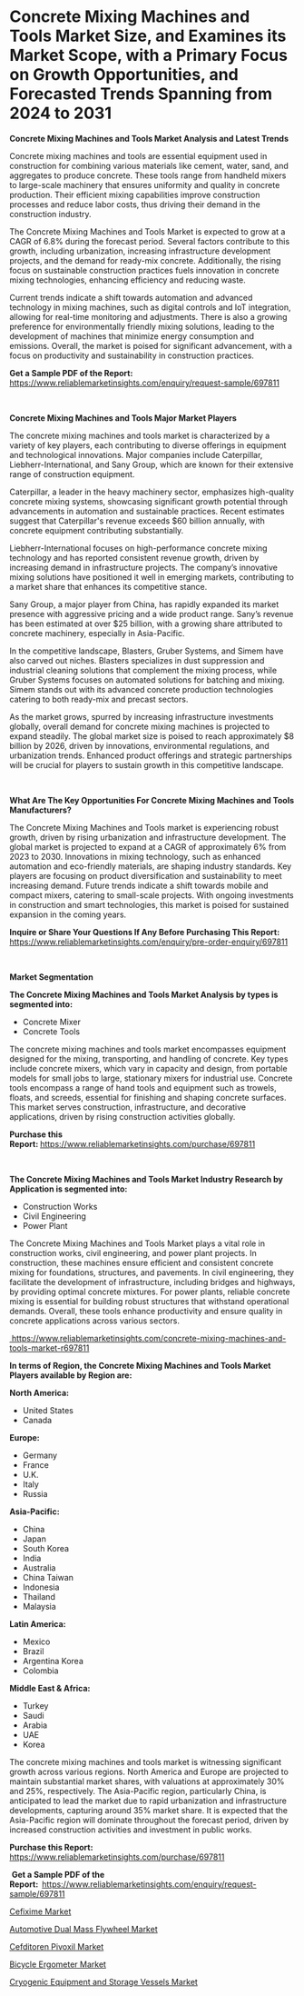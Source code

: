 <p><h1>Concrete Mixing Machines and Tools Market Size, and Examines its Market Scope, with a Primary Focus on Growth Opportunities, and Forecasted Trends Spanning from 2024 to 2031</h1></p><p><strong>Concrete Mixing Machines and Tools Market Analysis and Latest Trends</strong></p>
<p><p>Concrete mixing machines and tools are essential equipment used in construction for combining various materials like cement, water, sand, and aggregates to produce concrete. These tools range from handheld mixers to large-scale machinery that ensures uniformity and quality in concrete production. Their efficient mixing capabilities improve construction processes and reduce labor costs, thus driving their demand in the construction industry.</p><p>The Concrete Mixing Machines and Tools Market is expected to grow at a CAGR of 6.8% during the forecast period. Several factors contribute to this growth, including urbanization, increasing infrastructure development projects, and the demand for ready-mix concrete. Additionally, the rising focus on sustainable construction practices fuels innovation in concrete mixing technologies, enhancing efficiency and reducing waste. </p><p>Current trends indicate a shift towards automation and advanced technology in mixing machines, such as digital controls and IoT integration, allowing for real-time monitoring and adjustments. There is also a growing preference for environmentally friendly mixing solutions, leading to the development of machines that minimize energy consumption and emissions. Overall, the market is poised for significant advancement, with a focus on productivity and sustainability in construction practices.</p></p>
<p><strong>Get a Sample PDF of the Report:&nbsp;</strong> <a href="https://www.reliablemarketinsights.com/enquiry/request-sample/697811?utm_campaign=1337&utm_medium=2&utm_source=Github&utm_content=ia&utm_term=29092024&utm_id=concrete-mixing-machines-and-tools">https://www.reliablemarketinsights.com/enquiry/request-sample/697811</a></p>
<p>&nbsp;</p>
<p><strong>Concrete Mixing Machines and Tools Major Market Players</strong></p>
<p><p>The concrete mixing machines and tools market is characterized by a variety of key players, each contributing to diverse offerings in equipment and technological innovations. Major companies include Caterpillar, Liebherr-International, and Sany Group, which are known for their extensive range of construction equipment.</p><p>Caterpillar, a leader in the heavy machinery sector, emphasizes high-quality concrete mixing systems, showcasing significant growth potential through advancements in automation and sustainable practices. Recent estimates suggest that Caterpillar's revenue exceeds $60 billion annually, with concrete equipment contributing substantially.</p><p>Liebherr-International focuses on high-performance concrete mixing technology and has reported consistent revenue growth, driven by increasing demand in infrastructure projects. The company’s innovative mixing solutions have positioned it well in emerging markets, contributing to a market share that enhances its competitive stance.</p><p>Sany Group, a major player from China, has rapidly expanded its market presence with aggressive pricing and a wide product range. Sany’s revenue has been estimated at over $25 billion, with a growing share attributed to concrete machinery, especially in Asia-Pacific.</p><p>In the competitive landscape, Blasters, Gruber Systems, and Simem have also carved out niches. Blasters specializes in dust suppression and industrial cleaning solutions that complement the mixing process, while Gruber Systems focuses on automated solutions for batching and mixing. Simem stands out with its advanced concrete production technologies catering to both ready-mix and precast sectors.</p><p>As the market grows, spurred by increasing infrastructure investments globally, overall demand for concrete mixing machines is projected to expand steadily. The global market size is poised to reach approximately $8 billion by 2026, driven by innovations, environmental regulations, and urbanization trends. Enhanced product offerings and strategic partnerships will be crucial for players to sustain growth in this competitive landscape.</p></p>
<p>&nbsp;</p>
<p><strong>What Are The Key Opportunities For Concrete Mixing Machines and Tools Manufacturers?</strong></p>
<p><p>The Concrete Mixing Machines and Tools market is experiencing robust growth, driven by rising urbanization and infrastructure development. The global market is projected to expand at a CAGR of approximately 6% from 2023 to 2030. Innovations in mixing technology, such as enhanced automation and eco-friendly materials, are shaping industry standards. Key players are focusing on product diversification and sustainability to meet increasing demand. Future trends indicate a shift towards mobile and compact mixers, catering to small-scale projects. With ongoing investments in construction and smart technologies, this market is poised for sustained expansion in the coming years.</p></p>
<p><strong>Inquire or Share Your Questions If Any Before Purchasing This Report:</strong> <a href="https://www.reliablemarketinsights.com/enquiry/pre-order-enquiry/697811?utm_campaign=1337&utm_medium=2&utm_source=Github&utm_content=ia&utm_term=29092024&utm_id=concrete-mixing-machines-and-tools">https://www.reliablemarketinsights.com/enquiry/pre-order-enquiry/697811</a></p>
<p>&nbsp;</p>
<p><strong>Market Segmentation</strong></p>
<p><strong>The Concrete Mixing Machines and Tools Market Analysis by types is segmented into:</strong></p>
<p><ul><li>Concrete Mixer</li><li>Concrete Tools</li></ul></p>
<p><p>The concrete mixing machines and tools market encompasses equipment designed for the mixing, transporting, and handling of concrete. Key types include concrete mixers, which vary in capacity and design, from portable models for small jobs to large, stationary mixers for industrial use. Concrete tools encompass a range of hand tools and equipment such as trowels, floats, and screeds, essential for finishing and shaping concrete surfaces. This market serves construction, infrastructure, and decorative applications, driven by rising construction activities globally.</p></p>
<p><strong>Purchase this Report:&nbsp;</strong><a href="https://www.reliablemarketinsights.com/purchase/697811?utm_campaign=1337&utm_medium=2&utm_source=Github&utm_content=ia&utm_term=29092024&utm_id=concrete-mixing-machines-and-tools">https://www.reliablemarketinsights.com/purchase/697811</a></p>
<p>&nbsp;</p>
<p><strong>The Concrete Mixing Machines and Tools Market Industry Research by Application is segmented into:</strong></p>
<p><ul><li>Construction Works</li><li>Civil Engineering</li><li>Power Plant</li></ul></p>
<p><p>The Concrete Mixing Machines and Tools Market plays a vital role in construction works, civil engineering, and power plant projects. In construction, these machines ensure efficient and consistent concrete mixing for foundations, structures, and pavements. In civil engineering, they facilitate the development of infrastructure, including bridges and highways, by providing optimal concrete mixtures. For power plants, reliable concrete mixing is essential for building robust structures that withstand operational demands. Overall, these tools enhance productivity and ensure quality in concrete applications across various sectors.</p></p>
<p><a href="https://www.reliablemarketinsights.com/concrete-mixing-machines-and-tools-market-r697811?utm_campaign=1337&utm_medium=2&utm_source=Github&utm_content=ia&utm_term=29092024&utm_id=concrete-mixing-machines-and-tools">&nbsp;https://www.reliablemarketinsights.com/concrete-mixing-machines-and-tools-market-r697811</a></p>
<p><strong>In terms of Region, the Concrete Mixing Machines and Tools Market Players available by Region are:</strong></p>
<p>
    <p> <strong> North America: </strong>
        <ul>
            <li>United States</li>
            <li>Canada</li>
        </ul>
        </p> 
    <p> <strong> Europe: </strong>
        <ul>
            <li>Germany</li>
            <li>France</li>
            <li>U.K.</li>
            <li>Italy</li>
            <li>Russia</li>
        </ul>
        </p> 
    <p> <strong> Asia-Pacific: </strong>
        <ul>
            <li>China</li>
            <li>Japan</li>
            <li>South Korea</li>
            <li>India</li>
            <li>Australia</li>
            <li>China Taiwan</li>
            <li>Indonesia</li>
            <li>Thailand</li>
            <li>Malaysia</li>
        </ul>
        </p> 
    <p> <strong> Latin America: </strong>
        <ul>
            <li>Mexico</li>
            <li>Brazil</li>
            <li>Argentina Korea</li>
            <li>Colombia</li>
        </ul>
        </p> 
    <p> <strong> Middle East & Africa: </strong>
        <ul>
            <li>Turkey</li>
            <li>Saudi</li>
            <li>Arabia</li>
            <li>UAE</li>
            <li>Korea</li>
        </ul>
    </p>
    </p>
<p><p>The concrete mixing machines and tools market is witnessing significant growth across various regions. North America and Europe are projected to maintain substantial market shares, with valuations at approximately 30% and 25%, respectively. The Asia-Pacific region, particularly China, is anticipated to lead the market due to rapid urbanization and infrastructure developments, capturing around 35% market share. It is expected that the Asia-Pacific region will dominate throughout the forecast period, driven by increased construction activities and investment in public works.</p></p>
<p><strong>Purchase this Report: </strong><a href="https://www.reliablemarketinsights.com/purchase/697811?utm_campaign=1337&utm_medium=2&utm_source=Github&utm_content=ia&utm_term=29092024&utm_id=concrete-mixing-machines-and-tools">https://www.reliablemarketinsights.com/purchase/697811</a></p>
<p>&nbsp;<strong>Get a Sample PDF of the Report:&nbsp;&nbsp;</strong><a href="https://www.reliablemarketinsights.com/enquiry/request-sample/697811?utm_campaign=1337&utm_medium=2&utm_source=Github&utm_content=ia&utm_term=29092024&utm_id=concrete-mixing-machines-and-tools">https://www.reliablemarketinsights.com/enquiry/request-sample/697811</a></p>
<p><strong></strong></p>
<p><p><a href="https://www.linkedin.com/pulse/unveiling-market-trends-global-cefixime-growth-regional-insights-kidpc?utm_campaign=1337&utm_medium=2&utm_source=Github&utm_content=ia&utm_term=29092024&utm_id=concrete-mixing-machines-and-tools">Cefixime Market</a></p><p><a href="https://issuu.com/reportprime-2/docs/automotive-dual-mass-flywheel-marke_3c0e1cbf4afbbc?utm_campaign=1337&utm_medium=2&utm_source=Github&utm_content=ia&utm_term=29092024&utm_id=concrete-mixing-machines-and-tools">Automotive Dual Mass Flywheel Market</a></p><p><a href="https://www.linkedin.com/pulse/how-cefditoren-pivoxil-market-evolved-key-trends-regional-dynamics-xh1mc?utm_campaign=1337&utm_medium=2&utm_source=Github&utm_content=ia&utm_term=29092024&utm_id=concrete-mixing-machines-and-tools">Cefditoren Pivoxil Market</a></p><p><a href="https://www.linkedin.com/pulse/global-bicycle-ergometer-industry-types-applications-market-vs5ge?utm_campaign=1337&utm_medium=2&utm_source=Github&utm_content=ia&utm_term=29092024&utm_id=concrete-mixing-machines-and-tools">Bicycle Ergometer Market</a></p><p><a href="https://issuu.com/reportprime-2/docs/cryogenic-equipment-and-storage-ves_db58b99eebccb2?utm_campaign=1337&utm_medium=2&utm_source=Github&utm_content=ia&utm_term=29092024&utm_id=concrete-mixing-machines-and-tools">Cryogenic Equipment and Storage Vessels Market</a></p></p>